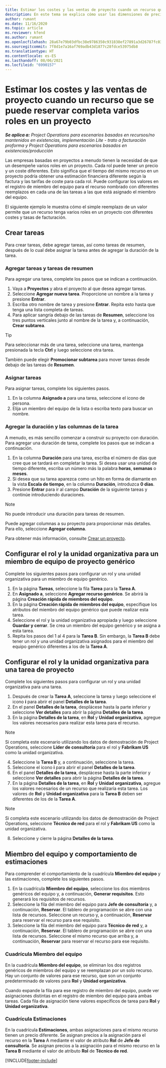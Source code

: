 ```yaml
---
title: Estimar los costes y las ventas de proyecto cuando un recurso que se puede reservar completa varios roles en un proyecto
description: En este tema se explica cómo usar las dimensiones de precios para admitir las estimaciones de precios y costes para un recurso que cumpla varios roles en un proyecto.
author: rumant
ms.date: 11/16/2020
ms.topic: article
ms.reviewer: kfend
ms.author: rumant
ms.openlocfilehash: 28a67e79b03dfbc38e9786350c931838ef27891a3d26787fc0334e0572528228
ms.sourcegitcommit: 7f8d1e7a16af769adb43d1877c28fdce53975db8
ms.translationtype: HT
ms.contentlocale: es-ES
ms.lasthandoff: 08/06/2021
ms.locfileid: "6990157"
---
```

# <a name="estimate-project-sales-and-costs-when-a-bookable-resource-fills-multiple-roles-on-a-project"></a>Estimar los costes y las ventas de proyecto cuando un recurso que se puede reservar completa varios roles en un proyecto 

_**Se aplica a:** Project Operations para escenarios basados en recursos/no mantenidos en existencias, implementación Lite - trato a facturación proforma y Project Operations para escenarios basados en existencias/producción_ 

Las empresas basadas en proyectos a menudo tienen la necesidad de que un desempeñe varios roles en un proyecto. Cada rol puede tener un precio y un coste diferentes. Esto significa que el tiempo del mismo recurso en un proyecto podría obtener una estimación financiera diferente según la factura y las tarifas de coste para cada rol. Puede configurar los valores en el registro de miembro del equipo para el recurso nombrado con diferentes reemplazos en cada una de las tareas a las que está asignado el miembro del equipo.

El siguiente ejemplo le muestra cómo el simple reemplazo de un valor permite que un recurso tenga varios roles en un proyecto con diferentes costes y tasas de facturación.

## <a name="create-tasks"></a>Crear tareas
Para crear tareas, debe agregar tareas, así como tareas de resumen, después de lo cual debe asignar la tarea antes de agregar la duración de la tarea. 

### <a name="add-tasks-and-summary-tasks"></a>Agregar tareas y tareas de resumen
Para agregar una tarea, complete los pasos que se indican a continuación.

1. Vaya a **Proyectos** y abra el proyecto al que desea agregar tareas.
2. Seleccione **Agregar nueva tarea**. Proporcione un nombre a la tarea y presione **Entrar**.
3. Escriba otro nombre de tarea y presione **Entrar**. Repita esto hasta que tenga una lista completa de tareas.
3. Para aplicar sangría debajo de las tareas de **Resumen**, seleccione los tres puntos verticales junto al nombre de la tarea y, a continuación, **Crear subtarea**. 

  > [!TIP]
  > Para seleccionar más de una tarea, seleccione una tarea, mantenga presionada la tecla **Ctrl** y luego seleccione otra tarea.
  >
  > También puede elegir **Promocionar subtarea** para mover tareas desde debajo de las tareas de **Resumen**.

### <a name="assign-tasks"></a>Asignar tareas

Para asignar tareas, complete los siguientes pasos.

1. En la columna **Asignado a** para una tarea, seleccione el icono de persona.
2. Elija un miembro del equipo de la lista o escriba texto para buscar un nombre.

### <a name="add-task-duration-and-columns"></a>Agregar la duración y las columnas de la tarea

A menudo, es más sencillo comenzar a construir su proyecto con duración. Para agregar una duración de tarea, complete los pasos que se indican a continuación.

1. En la columna **Duración** para una tarea, escriba el número de días que cree que se tardará en completar la tarea. Si desea usar una unidad de tiempo diferente, escriba un número más la palabra **horas**, **semanas** o **meses**.
2. Si desea que su tarea aparezca como un hito en forma de diamante en la vista **Escala de tiempo**, en la columna **Duración**, introduzca **0 días**.
3. Presione **Entrar** para ir al campo **Duración** de la siguiente tareas y continúe introduciendo duraciones.

  > [!NOTE]
  > No puede introducir una duración para tareas de resumen.

Puede agregar columnas a su proyecto para proporcionar más detalles. Para ello, seleccione **Agregar columna**. 

Para obtener más información, consulte [Crear un proyecto](https://support.microsoft.com/en-us/office/create-a-project-a5b5e823-fb2e-45fd-be00-7d84422d9749).

## <a name="set-up-the-role-and-organization-unit-for-a-generic-project-team-member"></a>Configurar el rol y la unidad organizativa para un miembro de equipo de proyecto genérico
Complete los siguientes pasos para configurar un rol y una unidad organizativa para un miembro de equipo genérico.

1. En la página **Tareas**, seleccione la fila **Tarea** para la **Tarea A**. 
2. En **Asignado a**, seleccione **Agregar recurso genérico**. Se abrirá la página **Creación rápida de miembros del equipo**.
3. En la página **Creación rápida de miembros del equipo**, especifique los atributos del miembro del equipo genérico que puede realizar esta tarea.
4. Seleccione el rol y la unidad organizativa apropiada y luego seleccione **Guardar y cerrar**. Se crea un miembro del equipo genérico y se asigna a esta tarea. 
5. Repita los pasos del 1 al 4 para la **Tarea B**. Sin embargo, la **Tarea B** debe tener un rol y una unidad organizativa asignados para el miembro del equipo genérico diferentes a los de la **Tarea A**. 

## <a name="set-up-the-role-and-organization-unit-for-a-project-task"></a>Configurar el rol y la unidad organizativa para una tarea de proyecto
Complete los siguientes pasos para configurar un rol y una unidad organizativa para una tarea.

1. Después de crear la **Tarea A**, seleccione la tarea y luego seleccione el icono **i** para abrir el panel **Detalles de la tarea**. 
2. En el panel **Detalles de la tarea**, desplácese hasta la parte inferior y seleccione **Ver detalles** para abrir la página **Detalles de la tarea**.
3. En la página **Detalles de la tarea**, en **Rol** y **Unidad organizativa**, agregue los valores necesarios para realizar esta tarea para el recurso. 

  > [!NOTE]
  > Si completa este escenario utilizando los datos de demostración de Project Operations, seleccione **Líder de consultoría** para el rol y **Fabrikam US** como la unidad organizativa.

4. Seleccione la **Tarea B** y, a continuación, seleccione la tarea.
5. Seleccione el icono **i** para abrir el panel **Detalles de la tarea**. 
6. En el panel **Detalles de la tarea**, desplácese hasta la parte inferior y seleccione **Ver detalles** para abrir la página **Detalles de la tarea**.
7. En la página **Detalles de la tarea**, en **Rol** y **Unidad organizativa**, agregue los valores necesarios de un recurso que realizaría esta tarea. Los valores de **Rol** y **Unidad organizativa** para la **Tarea B** deben ser diferentes de los de la **Tarea A**. 

  > [!NOTE]
  > Si completa este escenario utilizando los datos de demostración de Project Operations, seleccione **Técnico de red** para el rol y **Fabrikam US** como la unidad organizativa.

8. Seleccione y cierre la página **Detalles de la tarea**. 

## <a name="team-member-and-estimates-behavior"></a>Miembro del equipo y comportamiento de estimaciones 
Para comprender el comportamiento de la cuadrícula **Miembro del equipo** y las estimaciones, complete los siguientes pasos.

1. En la cuadrícula **Miembro del equipo**, seleccione los dos miembros genéricos del equipo y, a continuación, **Generar requisitos**. Esto generará los requisitos de recursos. 
2. Seleccione la fila del miembro del equipo para **Jefe de consultoría** y, a continuación, **Reservar**. El tablero de programación se abre con una lista de recursos. Seleccione un recurso y, a continuación, **Reservar** para reservar el recurso para ese requisito.
3. Seleccione la fila del miembro del equipo para **Técnico de red** y, a continuación, **Reservar**. El tablero de programación se abre con una lista de recursos. Seleccione el mismo recurso que arriba y, a continuación, **Reservar** para reservar el recurso para ese requisito.

### <a name="team-member-grid"></a>Cuadrícula Miembro del equipo 

En la cuadrícula **Miembro del equipo**, se eliminan los dos registros genéricos de miembros del equipo y se reemplazan por un solo recurso. Hay un conjunto de valores para ese recurso, que son un conjunto predeterminado de valores para **Rol** y **Unidad organizativa**.

Cuando expande la fila para ese registro de miembro del equipo, puede ver asignaciones distintas en el registro de miembro del equipo para ambas tareas. Cada fila de asignación tiene valores específicos de tarea para **Rol** y **Unidad organizativa**. 

### <a name="estimates-grid"></a>Cuadrícula Estimaciones 

En la cuadrícula **Estimaciones**, ambas asignaciones para el mismo recurso tienen un precio diferente. Se asignan precios a la asignación para el recurso en la **Tarea** A mediante el valor de atributo **Rol** de **Jefe de consultoría**. Se asignan precios a la asignación para el mismo recurso en la **Tarea B** mediante el valor de atributo **Rol** de **Técnico de red**.


[!INCLUDE[footer-include](../includes/footer-banner.md)]
